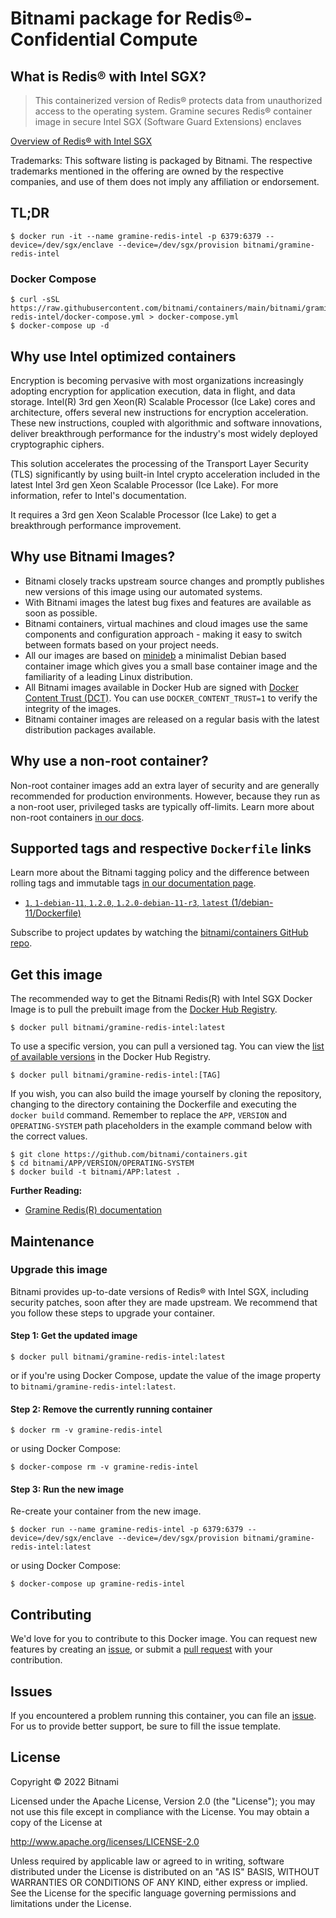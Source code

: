 # Bitnami package for Redis&reg;-Confidential Compute

## What is Redis&reg; with Intel SGX?

> This containerized version of Redis&reg; protects data from unauthorized access to the operating system. Gramine secures Redis&reg; container image in secure Intel SGX (Software Guard Extensions) enclaves

[Overview of Redis&reg; with Intel SGX](https://github.com/gramineproject/gramine)

Trademarks: This software listing is packaged by Bitnami. The respective trademarks mentioned in the offering are owned by the respective companies, and use of them does not imply any affiliation or endorsement.

## TL;DR

```console
$ docker run -it --name gramine-redis-intel -p 6379:6379 --device=/dev/sgx/enclave --device=/dev/sgx/provision bitnami/gramine-redis-intel
```

### Docker Compose

```console
$ curl -sSL https://raw.githubusercontent.com/bitnami/containers/main/bitnami/gramine-redis-intel/docker-compose.yml > docker-compose.yml
$ docker-compose up -d
```

## Why use Intel optimized containers

Encryption is becoming pervasive with most organizations increasingly adopting encryption for application execution, data in flight, and data storage. Intel(R) 3rd gen Xeon(R) Scalable Processor (Ice Lake) cores and architecture, offers several new instructions for encryption acceleration. These new instructions, coupled with algorithmic and software innovations, deliver breakthrough performance for the industry's most widely deployed cryptographic ciphers.

This solution accelerates the processing of the Transport Layer Security (TLS) significantly by using built-in Intel crypto acceleration included in the latest Intel 3rd gen Xeon Scalable Processor (Ice Lake). For more information, refer to Intel's documentation.

It requires a 3rd gen Xeon Scalable Processor (Ice Lake) to get a breakthrough performance improvement.

## Why use Bitnami Images?

* Bitnami closely tracks upstream source changes and promptly publishes new versions of this image using our automated systems.
* With Bitnami images the latest bug fixes and features are available as soon as possible.
* Bitnami containers, virtual machines and cloud images use the same components and configuration approach - making it easy to switch between formats based on your project needs.
* All our images are based on [minideb](https://github.com/bitnami/minideb) a minimalist Debian based container image which gives you a small base container image and the familiarity of a leading Linux distribution.
* All Bitnami images available in Docker Hub are signed with [Docker Content Trust (DCT)](https://docs.docker.com/engine/security/trust/content_trust/). You can use `DOCKER_CONTENT_TRUST=1` to verify the integrity of the images.
* Bitnami container images are released on a regular basis with the latest distribution packages available.

## Why use a non-root container?

Non-root container images add an extra layer of security and are generally recommended for production environments. However, because they run as a non-root user, privileged tasks are typically off-limits. Learn more about non-root containers [in our docs](https://docs.bitnami.com/tutorials/work-with-non-root-containers/).

## Supported tags and respective `Dockerfile` links

Learn more about the Bitnami tagging policy and the difference between rolling tags and immutable tags [in our documentation page](https://docs.bitnami.com/tutorials/understand-rolling-tags-containers/).


* [`1`, `1-debian-11`, `1.2.0`, `1.2.0-debian-11-r3`, `latest` (1/debian-11/Dockerfile)](https://github.com/bitnami/containers/blob/main/bitnami/gramine-redis-intel/1/debian-11/Dockerfile)

Subscribe to project updates by watching the [bitnami/containers GitHub repo](https://github.com/bitnami/containers).

## Get this image

The recommended way to get the Bitnami Redis(R) with Intel SGX Docker Image is to pull the prebuilt image from the [Docker Hub Registry](https://hub.docker.com/r/bitnami/gramine-redis-intel).

```console
$ docker pull bitnami/gramine-redis-intel:latest
```

To use a specific version, you can pull a versioned tag. You can view the [list of available versions](https://hub.docker.com/r/bitnami/gramine-redis-intel/tags/) in the Docker Hub Registry.

```console
$ docker pull bitnami/gramine-redis-intel:[TAG]
```

If you wish, you can also build the image yourself by cloning the repository, changing to the directory containing the Dockerfile and executing the `docker build` command. Remember to replace the `APP`, `VERSION` and `OPERATING-SYSTEM` path placeholders in the example command below with the correct values.

```console
$ git clone https://github.com/bitnami/containers.git
$ cd bitnami/APP/VERSION/OPERATING-SYSTEM
$ docker build -t bitnami/APP:latest .
```

**Further Reading:**

  - [Gramine Redis(R) documentation](https://github.com/gramineproject/gramine)

## Maintenance

### Upgrade this image

Bitnami provides up-to-date versions of Redis&reg; with Intel SGX, including security patches, soon after they are made upstream. We recommend that you follow these steps to upgrade your container.

#### Step 1: Get the updated image

```console
$ docker pull bitnami/gramine-redis-intel:latest
```

or if you're using Docker Compose, update the value of the image property to `bitnami/gramine-redis-intel:latest`.

#### Step 2: Remove the currently running container

```console
$ docker rm -v gramine-redis-intel
```

or using Docker Compose:

```console
$ docker-compose rm -v gramine-redis-intel
```

#### Step 3: Run the new image

Re-create your container from the new image.

```console
$ docker run --name gramine-redis-intel -p 6379:6379 --device=/dev/sgx/enclave --device=/dev/sgx/provision bitnami/gramine-redis-intel:latest
```

or using Docker Compose:

```console
$ docker-compose up gramine-redis-intel
```

## Contributing

We'd love for you to contribute to this Docker image. You can request new features by creating an [issue](https://github.com/bitnami/containers/issues), or submit a [pull request](https://github.com/bitnami/containers/pulls) with your contribution.

## Issues

If you encountered a problem running this container, you can file an [issue](https://github.com/bitnami/containers/issues/new/choose). For us to provide better support, be sure to fill the issue template.

## License

Copyright &copy; 2022 Bitnami

Licensed under the Apache License, Version 2.0 (the "License");
you may not use this file except in compliance with the License.
You may obtain a copy of the License at

  <http://www.apache.org/licenses/LICENSE-2.0>

Unless required by applicable law or agreed to in writing, software
distributed under the License is distributed on an "AS IS" BASIS,
WITHOUT WARRANTIES OR CONDITIONS OF ANY KIND, either express or implied.
See the License for the specific language governing permissions and
limitations under the License.
